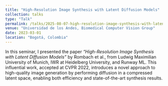```yaml
---
title: "High-Resolution Image Synthesis with Latent Diffusion Models"
collection: talks
type: "Talk"
permalink: /talks/2025-08-07-high-resolution-image-synthesis-with-latent-diffusion-models
venue: "Universidad de los Andes, Biomedical Computer Vision Group"
date: 2023-03-01
location: "Bogotá, Colombia"
---
```


In this seminar, I presented the paper *“High-Resolution Image Synthesis with Latent Diffusion Models”* by Rombach et al., from Ludwig Maximilian University of Munich, IWR at Heidelberg University, and Runway ML. This influential work, accepted at CVPR 2022, introduces a novel approach to high-quality image generation by performing diffusion in a compressed latent space, enabling both efficiency and state-of-the-art synthesis results.
